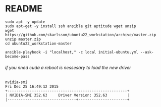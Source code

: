 # README #

```
sudo apt -y update
sudo apt-get -y install ssh ansible git aptitude wget unzip
wget https://github.com/skarlsson/ubuntu22_workstation/archive/master.zip
unzip master.zip
cd ubuntu22_workstation-master
```

```
ansible-playbook -i "localhost," -c local initial-ubuntu.yml --ask-become-pass 
```

###### if you nned cuda a reboot is nessesary to load the new driver
```
nvidia-smi 
Fri Dec 25 16:49:12 2015
+------------------------------------------------------+
| NVIDIA-SMI 352.63     Driver Version: 352.63         |
|-------------------------------+----------------------+
```



